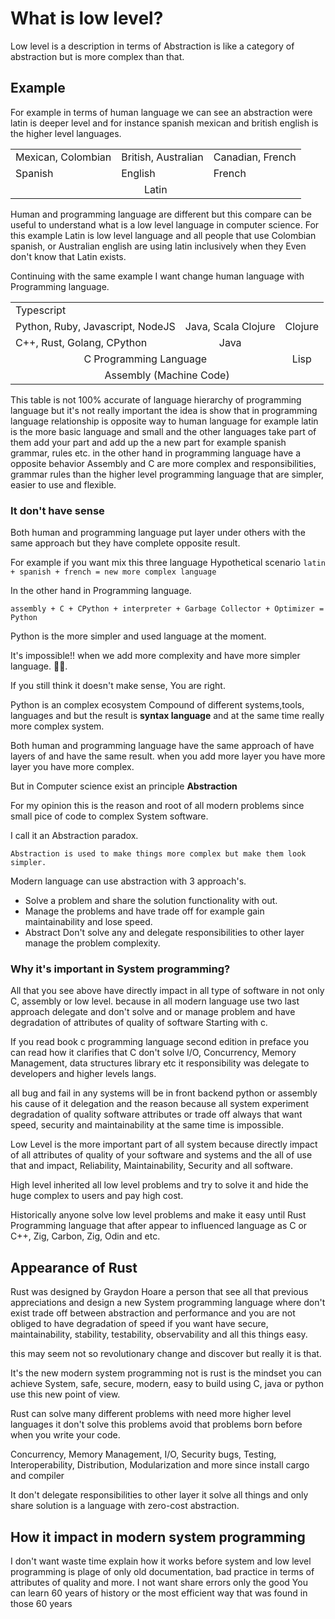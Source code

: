 # What is low level?

Low level is a description in terms of Abstraction is like a category of abstraction but is more complex than that.

## Example

For example in terms of human language we can see an abstraction were latin is deeper level and for instance spanish mexican and british english is the higher level languages.

<table>
    <tr>
        <td>Mexican, Colombian</td>
        <td>British, Australian</td>
        <td>Canadian, French</td>
    </tr>
    <tr>
        <td>Spanish</td>
        <td>English</td>
        <td>French</td>
    </tr>
    <tr>
        <td colspan="3" align="center">Latin</td>
    </tr>
</table>

Human and programming language are different but this compare can be useful to understand what is a low level language in computer science. For this example Latin is low level language and all people that use Colombian spanish, or Australian english are using latin inclusively when they Even don't know that Latin exists.

Continuing with the same example I want change human language with Programming language.
<table>
    <tr>
        <td colspan="2">Typescript</td>
          <td></td>
    </tr>
    <tr>
        <td>Python, Ruby, Javascript, NodeJS</td>
        <td>Java, Scala Clojure</td>
        <td>Clojure</td>
    </tr>
    <tr>
        <td>C++, Rust, Golang, CPython</td>
        <td align="center">Java</td>
        <td></td>
    </tr>
    <tr>
        <td align="center" colspan="2">C Programming Language</td>
        <td align="center">Lisp</td>
    </tr>
    <tr>
        <td colspan="3" align="center">Assembly (Machine Code)</td>
    </tr>
</table>

This table is not 100% accurate of language hierarchy of programming language but it's not really important the idea is show that in programming language relationship is opposite way to human language for example latin is the more basic language and small and the other languages take part of them add your part and add up the a new part for example spanish grammar, rules etc.
in the other hand in programming language have a opposite behavior Assembly and C are more complex and responsibilities, grammar rules than the higher level programming language that are simpler, easier to use and flexible.

### It don't have sense

Both human and programming language put layer under others with the same approach but they have complete opposite result.

For example if you want mix this three language
Hypothetical scenario
```latin + spanish + french = new more complex language```

In the other hand in Programming language.

```assembly + C + CPython + interpreter + Garbage Collector + Optimizer = Python```

Python is the more simpler and used language at the moment.

It's impossible!! when we add more complexity and have more simpler language.
:face_with_spiral_eyes:.

If you still think it doesn't make sense, You are right.

Python is an complex ecosystem Compound of different systems,tools, languages and but the result is **syntax language** and at the same time really more complex system.

Both human and programming language have the same approach of have layers of and have the same result.
when you add more layer you have more layer you have more complex.

But in Computer science exist an principle **Abstraction**

For my opinion this is the reason and root of all modern problems since small pice of code to complex System software.

I call it an Abstraction paradox.

```Abstraction is used to make things more complex but make them look simpler.```

Modern language can use abstraction with 3 approach's.

- Solve a problem and share the solution functionality with out.
- Manage the problems and have trade off for example gain maintainability and lose speed.
- Abstract Don't solve any and delegate responsibilities to other layer manage the problem complexity.

### Why it's important in System programming?

All that you see above have directly impact in all type of software in not only C, assembly or low level.
because in all modern language use two last approach delegate and don't solve and or manage problem and have degradation of attributes of quality of software Starting with c.

If you read book c programming language second edition in preface you can read how it clarifies that C don't solve I/O, Concurrency, Memory Management, data structures library etc it responsibility was delegate to developers and higher levels langs.

all bug and fail in any systems will be in front backend python or assembly his cause of it delegation and the reason because all system experiment degradation of quality software attributes or trade off always that want speed, security and maintainability at the same time is impossible.

Low Level is the more important part of all system because directly impact of all attributes of quality of your software and systems and the all of use that and impact, Reliability, Maintainability, Security and all software.

High level  inherited all low level problems and try to solve it and hide the huge complex to users and pay high cost.

Historically anyone solve low level problems and make it easy until Rust Programming language that after appear to influenced language as C or C++, Zig, Carbon, Zig, Odin and etc.

## Appearance of Rust

Rust was designed by Graydon Hoare a person that see all that previous appreciations and design a new System programming language where don't exist trade off between abstraction and performance and you are not obliged to have degradation of speed if you want have secure, maintainability, stability, testability, observability and all this things easy.

this may seem not so revolutionary change and discover but really it is that.

It's the new modern system programming not is rust is the mindset you can achieve System, safe, secure, modern, easy to build using C, java or python use this new point of view.

Rust can solve many different problems with need more higher level languages it don't solve this problems avoid that problems born before when you write your code.

Concurrency, Memory Management, I/O, Security bugs, Testing, Interoperability, Distribution, Modularization and more since install cargo and compiler

It don't delegate responsibilities to other layer it solve all things and only share solution is a language with zero-cost abstraction.

## How it impact in modern system programming

I don't want waste time explain how it works before system and low level programming is plage of only old documentation, bad practice in terms of attributes of quality and more. I not want share errors only the good You can learn 60 years of history or the most efficient way that was found in those 60 years
